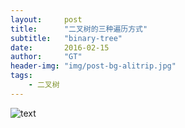 ```yaml
---
layout:     post
title:      "二叉树的三种遍历方式"
subtitle:   "binary-tree"
date:       2016-02-15
author:     "GT"
header-img: "img/post-bg-alitrip.jpg"
tags:
    - 二叉树
---
```

<div id="top"></div>

![text](/img/in-post/gtimg/binary-tree-001.png)

<div id="footer"></div>

